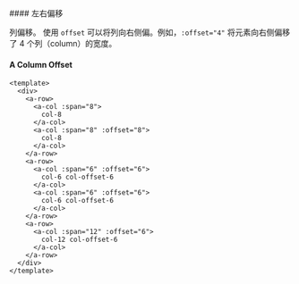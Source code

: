 <cn>
#### 左右偏移 

列偏移。
使用 `offset` 可以将列向右侧偏。例如，`:offset="4"` 将元素向右侧偏移了 4 个列（column）的宽度。
</cn>
<us>
#### A Column Offset
</us>

```tpl
<template>
  <div>
    <a-row>
      <a-col :span="8">
        col-8
      </a-col>
      <a-col :span="8" :offset="8">
        col-8
      </a-col>
    </a-row>
    <a-row>
      <a-col :span="6" :offset="6">
        col-6 col-offset-6
      </a-col>
      <a-col :span="6" :offset="6">
        col-6 col-offset-6
      </a-col>
    </a-row>
    <a-row>
      <a-col :span="12" :offset="6">
        col-12 col-offset-6
      </a-col>
    </a-row>
  </div>
</template>
```